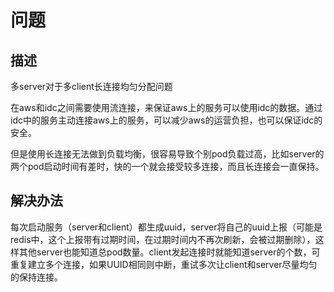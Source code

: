 # 问题

## 描述

多server对于多client长连接均匀分配问题

在aws和idc之间需要使用流连接，来保证aws上的服务可以使用idc的数据。通过idc中的服务主动连接aws上的服务，可以减少aws的运营负担，也可以保证idc的安全。

但是使用长连接无法做到负载均衡，很容易导致个别pod负载过高，比如server的两个pod启动时间有差时，快的一个就会接受较多连接，而且长连接会一直保持。

## 解决办法

每次启动服务（server和client）都生成uuid，server将自己的uuid上报（可能是redis中，这个上报带有过期时间，在过期时间内不再次刷新，会被过期删除），这样其他server也能知道总pod数量。client发起连接时就能知道server的个数，可重复建立多个连接，如果UUID相同则中断，重试多次让client和server尽量均匀的保持连接。

